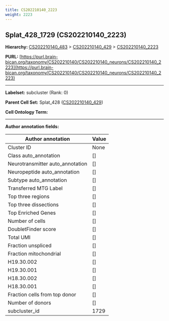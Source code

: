 ```yaml
---
title: CS202210140_2223
weight: 2223
---
```

## Splat_428_1729 (CS202210140_2223)
<b>Hierarchy: </b>
[CS202210140_483](../CS202210140_483) >
[CS202210140_429](../CS202210140_429) >
[CS202210140_2223](../CS202210140_2223)

**PURL:** [https://purl.brain-bican.org/taxonomy/CS202210140/CS202210140_neurons/CS202210140_2223](https://purl.brain-bican.org/taxonomy/CS202210140/CS202210140_neurons/CS202210140_2223)

---


**Labelset:** subcluster (Rank: 0)

**Parent Cell Set:** Splat_428 ([CS202210140_429](../CS202210140_429))



**Cell Ontology Term:** 

[MARKER GENES.]: #


---

[TRANSFERRED ANNOTATIONS.]: #


[AUTHOR ANNOTATION FIELDS.]: #


**Author annotation fields:**

| Author annotation | Value |
|-------------------|-------|
|Cluster ID|None|
|Class auto_annotation|[]|
|Neurotransmitter auto_annotation|[]|
|Neuropeptide auto_annotation|[]|
|Subtype auto_annotation|[]|
|Transferred MTG Label|[]|
|Top three regions|[]|
|Top three dissections|[]|
|Top Enriched Genes|[]|
|Number of cells|[]|
|DoubletFinder score|[]|
|Total UMI|[]|
|Fraction unspliced|[]|
|Fraction mitochondrial|[]|
|H19.30.002|[]|
|H19.30.001|[]|
|H18.30.002|[]|
|H18.30.001|[]|
|Fraction cells from top donor|[]|
|Number of donors|[]|
|subcluster_id|1729|
